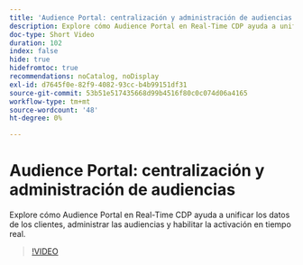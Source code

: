 ```yaml
---
title: 'Audience Portal: centralización y administración de audiencias'
description: Explore cómo Audience Portal en Real-Time CDP ayuda a unificar los datos de los clientes, administrar las audiencias y habilitar la activación en tiempo real.
doc-type: Short Video
duration: 102
index: false
hide: true
hidefromtoc: true
recommendations: noCatalog, noDisplay
exl-id: d7645f0e-82f9-4082-93cc-b4b99151df31
source-git-commit: 53b51e517435668d99b4516f80c0c074d06a4165
workflow-type: tm+mt
source-wordcount: '48'
ht-degree: 0%

---
```


# Audience Portal: centralización y administración de audiencias

Explore cómo Audience Portal en Real-Time CDP ayuda a unificar los datos de los clientes, administrar las audiencias y habilitar la activación en tiempo real.

<!-- 62_S508_3442517_101_audience-portal-centralizing-and-managing-audiences -->
>[!VIDEO](https://video.tv.adobe.com/v/3458287/?learn=on&enablevpops=true)
